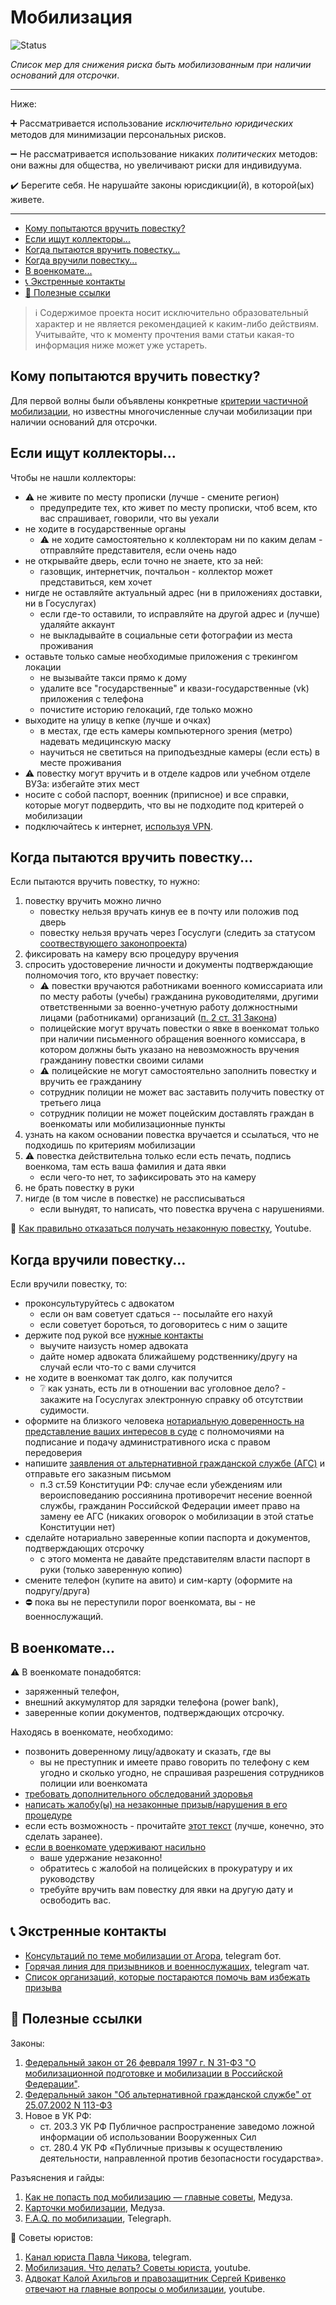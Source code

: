 # Мобилизация

![Status](https://img.shields.io/badge/status-in_progress-green.svg)

*Список мер для снижения риска быть мобилизованным при наличии оснований для отсрочки*.

---

Ниже:

:heavy_plus_sign: Рассматривается использование *исключительно юридических* методов для минимизации персональных рисков.

:heavy_minus_sign: Не рассматривается использование никаких *политических* методов: они важны для общества, но увеличивают риски для индивидуума.

:heavy_check_mark: Берегите себя. Не нарушайте законы юрисдикции(й), в которой(ых) живете. 

---

- [Кому попытаются вручить повестку?](#кому-попытаются-вручить-повестку)
- [Если ищут коллекторы...](#если-ищут-коллекторы)
- [Когда пытаются вручить повестку...](#когда-пытаются-вручить-повестку)
- [Когда вручили повестку...](#когда-вручили-повестку)
- [В военкомате...](#в-военкомате)
- [:telephone_receiver: Экстренные контакты](#telephone_receiver-экстренные-контакты)
- [:link: Полезные ссылки](#link-полезные-ссылки)

> :information_source: Содержимое проекта носит исключительно образовательный характер и не является рекомендацией к каким-либо действиям. Учитывайте, что к моменту прочтения вами статьи какая-то информация ниже может уже устареть.


## Кому попытаются вручить повестку?

Для первой волны были объявлены конкретные [критерии частичной мобилизации](https://meduza.io/feature/2022/09/28/otsenite-svoy-risk-popast-pod-mobilizatsiyu), но известны многочисленные случаи мобилизации при наличии оснований для отсрочки.



## Если ищут коллекторы...

Чтобы не нашли коллекторы:

- :warning: не живите по месту прописки (лучше - смените регион)
  - предупредите тех, кто живет по месту прописки, чтоб всем, кто вас спрашивает, говорили, что вы уехали
- не ходите в государственные органы
  - :warning: не ходите самостоятельно к коллекторам ни по каким делам - отправляйте представителя, если очень надо
- не открывайте дверь, если точно не знаете, кто за ней: 
  - газовщик, интернетчик, почтальон - коллектор может представиться, кем хочет
- нигде не оставляйте актуальный адрес (ни в приложениях доставки, ни в Госуслугах)
  - если где-то оставили, то исправляйте на другой адрес и (лучше) удаляйте аккаунт
  - не выкладывайте в социальные сети фотографии из места проживания
- оставьте только самые необходимые приложения с трекингом локации
  - не вызывайте такси прямо к дому
  - удалите все "государственные" и квази-государственные (vk) приложения c телефона
  - почистите историю гелокаций, где только можно
- выходите на улицу в кепке (лучше и очках)
  - в местах, где есть камеры компьютерного зрения (метро) надевать медицинскую маску
  - научиться не светиться на приподъездные камеры (если есть) в месте проживания
- :warning: повестку могут вручить и в отделе кадров или учебном отделе ВУЗа: избегайте этих мест
- носите с собой паспорт, военник (приписное) и все справки, которые могут подвердить, что вы не подходите под критерей о мобилизации
- подключайтесь к интернет, [используя VPN](lists.md#vpn).

## Когда пытаются вручить повестку...

Если пытаются вручить повестку, то нужно:

1. повестку вручить можно лично
   - повестку нельзя вручать кинув ее в почту или положив под дверь
   - повестку нельзя вручать через Госуслуги (следить за статусом [соотвествующего законопроекта](https://sozd.duma.gov.ru/bill/361804-7))
2. фиксировать на камеру всю процедуру вручения
3. спросить удостоверение личности и документы подтверждающие полномочия того, кто вручает повестку:
   - :warning: повестки вручаются работниками военного комиссариата или по месту работы (учебы) гражданина руководителями, другими ответственными за военно-учетную работу должностными лицами (работниками) организаций ([п. 2 ст. 31 Закона](http://www.consultant.ru/document/cons_doc_LAW_18260/0b6fba2b4841a88fc0274d43870ea1d54a32b91d/))
   - полицейские могут вручать повестки о явке в военкомат только при наличии письменного обращения военного комиссара, в котором должны быть указано на невозможность вручения гражданину повестки своими силами
   - :warning: полицейские не могут самостоятельно заполнить повестку и вручить ее гражданину
   - сотрудник полиции не может вас заставить получить повестку от третьего лица
   - сотрудник полиции не может поцейским доставлять граждан в военкоматы или мобилизационные пункты
4. узнать на каком основании повестка вручается и ссылаться, что не подходишь по критериям мобилизации
5. :warning: повестка действительна только если есть печать, подпись военкома, там есть ваша фамилия и дата явки
   - если чего-то нет, то зафиксировать это на камеру
6. не брать повестку в руки
7. нигде (в том числе в повестке) не рассписываться
   - если вынудят, то написать, что повестка вручена с нарушениями.

:punch: [Как правильно отказаться получать незаконную повестку](https://www.youtube.com/watch?v=xLkQv_c5q74), Youtube.

## Когда вручили повестку...

Если вручили повестку, то:

- проконсультуруйтесь с адвокатом
  - если он вам советует сдаться -- посылайте его нахуй
  - если советует бороться, то договоритесь с ним о защите
- держите под рукой все [нужные контакты](#полезные-контакты)
  - выучите наизусть номер адвоката
  - дайте номер адвоката ближайшему родственнику/другу на случай если что-то с вами случится
- не ходите в военкомат так долго, как получится
  - :grey_question: как узнать, есть ли в отношении вас уголовное дело? - закажите на Госуслугах электронную справку об отсутствии судимости.
- оформите на близкого человека [нотариальную доверенность на представление ваших интересов в суде](https://soldiersmothers.ru/sm_docs/doverennost?ysclid=l8epu9weef237125174) с полномочиями на подписание и подачу административного иска с правом передоверия
- напишите [заявления от альтернативной гражданской службе (АГС)](https://telegra.ph/Obrazec-zayavleniya-09-21) и отправьте его заказным письмом
  - п.3 ст.59 Конституции РФ: случае если убеждениям или вероисповеданию россиянина противоречит несение военной службы, гражданин Российской Федерации имеет право на замену ее АГС (никаких оговорок о мобилизации в этой статье Конституции нет)
- сделайте нотариально заверенные копии паспорта и документов, подтверждающих отсрочку
  - с этого момента не давайте представителям власти паспорт в руки (только заверенную копию)
- смените телефон (купите на авито) и сим-карту (оформите на подругу/друга)
- :no_entry: пока вы не переступили порог военкомата, вы - не военнослужащий.

## В военкомате...

 :warning: В военкомате понадобятся:

 - заряженный телефон, 
 - внешний аккумулятор для зарядки телефона (power bank), 
 - заверенные копии документов, подтверждающих отсрочку.

Находясь в военкомате, необходимо:

- позвонить доверенному лицу/адвокату и сказать, где вы
  - вы не преступник и имеете право говорить по телефону с кем угодно и сколько угодно, не спрашивая разрешения сотрудников полиции или военкомата
- [требовать дополнительного обследований здоровья](https://t.me/peaceplea/186)
- [написать жалобу(ы) на незаконные призыв/нарушения в его процедуре](https://t.me/stoparmy/1536)
- если есть возможность - прочитайте [этот текст](https://docs.google.com/document/d/12vJHqbLzXk0GCtTGOHUgNLUEbJUnhQ8kz49uYGE-7SA/edit#heading=h.2vw4bvzer3d6) (лучше, конечно, это сделать заранее).
- [если в военкомате удерживают насильно](http://soldiersmothers.ru/prizyvniku/zashhita-ot-nasilstvennogo-prizyva)
  - ваше удержание незаконно!
  - обратитесь с жалобой на полицейских в прокуратуру и их руководству
  - требуйте вручить вам повестку для явки на другую дату и освободить вас.

## :telephone_receiver: Экстренные контакты

- [Консультаций по теме мобилизации от Агора](https://t.me/agora_army_bot), telegram бот.
- [Горячая линия для призывников и военнослужащих](https://t.me/army_help), telegram чат.
- [Cписок организаций, которые постараются помочь вам избежать призыва](https://meduza.io/feature/2022/09/21/vladimir-putin-ob-yavil-chastichnuyu-mobilizatsiyu-v-rossii-vot-spisok-organizatsiy-kotorye-pomogut-vam-izbezhat-prizyva-esli-vy-ne-hotite-voevat)

## :link: Полезные ссылки

Законы:

1. [Федеральный закон от 26 февраля 1997 г. N 31-ФЗ "О мобилизационной подготовке и мобилизации в Российской Федерации"](http://ivo.garant.ru/#/document/136945/paragraph/10935:0).
2. [Федеральный закон "Об альтернативной гражданской службе" от 25.07.2002 N 113-ФЗ](http://www.consultant.ru/document/cons_doc_LAW_37866/#:~:text=%D0%9D%D0%BE%D0%B2%D0%BE%D1%81%D1%82%D0%B8-,%D0%A4%D0%B5%D0%B4%D0%B5%D1%80%D0%B0)
3. Новое в УК РФ:
   - ст. 203.3 УК РФ Публичное распространение заведомо ложной информации об использовании Вооруженных Сил
   - ст. 280.4 УК РФ «Публичные призывы к осуществлению деятельности, направленной против безопасности государства».

Разъяснения и гайды:

1. [Как не попасть под мобилизацию — главные советы](https://docs.google.com/document/d/19wuN5O4hXyfLskHPPI6uw6-e3gGe4pf_EtKjlWkPZwU/edit), Медуза.
2. [Карточки мобилизации](https://meduza.io/cards/navernoe-vy-i-tak-ponimaete-chto-mobilizatsiya-v-rf-vovse-ne-chastichnaya-kogo-tochno-prizovut-i-kak-legalno-ne-poyti-na-voynu), Медуза.
3. [F.A.Q. по мобилизации](https://telegra.ph/FAQ-po-mobilizacii-09-21), Telegraph.

:punch: Советы юристов:

1. [Канал юриста Павла Чикова](https://t.me/pchikov), telegram.
2. [Мобилизация. Что делать? Советы юриста](https://youtu.be/31ZrqqFkdiU), youtube.
3. [Адвокат Калой Ахильгов и правозащитник Сергей Кривенко отвечают на главные вопросы о мобилизации](https://www.youtube.com/watch?v=L-miERxesnM), youtube.
